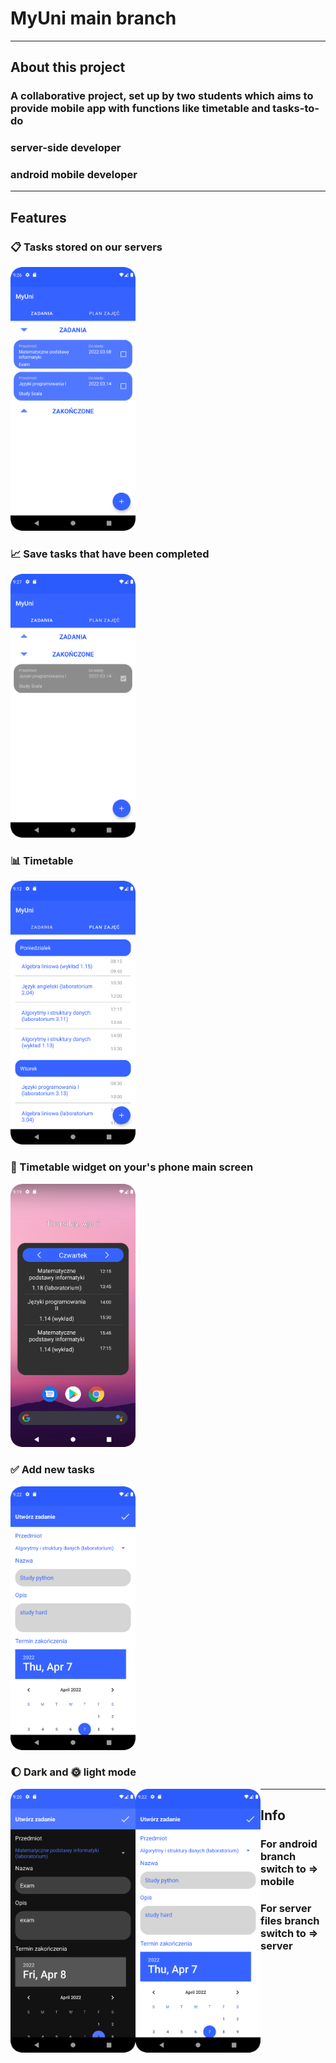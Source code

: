 # MyUni main branch

---

## About this project

### A collaborative project, set up by two students which aims to provide mobile app with functions like timetable and tasks-to-do

### server-side developer 

### android mobile developer

---

## Features

### :clipboard: Tasks stored on our servers 

<img src="readme_data/main_tasks.png" alt="drawing" width="200"/>

### :chart_with_upwards_trend: Save tasks that have been completed

<img src="readme_data/main_tasks_done.png" alt="drawing" width="200"/>

### :bar_chart: Timetable

<img src="readme_data/timetable.png" alt="drawing" width="200"/>

### :iphone: Timetable widget on your's phone main screen

<img src="readme_data/widget.png" alt="drawing" width="200"/>

### :white_check_mark: Add new tasks 

<img src="readme_data/add_task_light.png" alt="drawing" width="200"/>

### :moon: Dark and :sun_with_face: light mode

<img src="readme_data/add_task_dark.png" alt="drawing" width="200" style="float:left"/>
<img src="readme_data/add_task_light.png" alt="drawing" width="200" style="float:left"/>

---

## Info

### For android branch switch to => mobile

### For server files branch switch to => server


